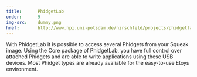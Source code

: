 ```yaml
---
title:      PhidgetLab
order:      9
img-src:    dummy.png
href:       http://www.hpi.uni-potsdam.de/hirschfeld/projects/phidgetlab/
---
```

With PhidgetLab it is possible to access several Phidgets from your Squeak image. Using the Core package of PhidgetLab, you have full control over attached Phidgets and are able to write applications using these USB devices. Most Phidget types are already avaliable for the easy-to-use Etoys environment.